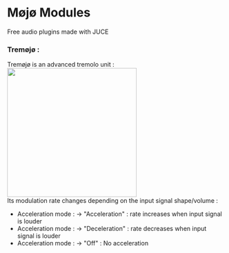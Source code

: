 # Møjø Modules
Free audio plugins made with JUCE

### Tremøjø :
Tremøjø is an advanced tremolo unit :   
<img src="https://github.com/tomdasilva/MojoModules/blob/main/Tremojo/Tremojo.png" width="300">  
Its modulation rate changes depending on the input signal shape/volume :  
  - Acceleration mode : -> "Acceleration" : rate increases when input signal is louder
  - Acceleration mode : -> "Deceleration" : rate decreases when input signal is louder
  - Acceleration mode : -> "Off" : No acceleration 

